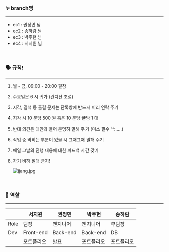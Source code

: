 ### ✨ branch명
---
- ec1 : 권정민 님
- ec2 : 송하람 님
- ec3 : 박주현 님
- ec4 : 서지원 님

<br>

### 🗣️ 규칙!
---
1. 월 - 금, 09:00 - 20:00 필참
2. 수요일은 6 시 귀가 (컨디션 조절)
3. 지각, 결석 등 출결 문제는 단톡방에 반드시 미리 연락 주기
4. 지각 시 10 분당 500 원 혹은 10 분당 꿀밤 1 대
5. 반대 의견은 대안과 들어 분명히 말해 주기 (미소 필수 ^^......)
6. 작업 중 막히는 부분이 있을 시 그때그때 말해 주기
7. 매일 그날의 진행 내용에 대한 피드백 시간 갖기
8. 자기 비하 절대 금지!
    
    ![jjang.jpg](https://blogger.googleusercontent.com/img/a/AVvXsEi-mkKF1R6cqW52AytbaPn2qlpOt_srURayjwyVEr_MD3zzV6CO0g9qSXqwx0nbcXtAzUeI67tKiLeids_lS3huL-gX1dC-gOoIIpHDrI3dwoOpUPHKgslvMKy7vLuRyGNAeYCfhl2r6m3OJ-2_JZIht91D8m_gv0tEyrcfEEFOeosIGdxhKZEd0lhV=s800)
    
<br>

### 👤 역할
---
|  | 서지원 | 권정민 | 박주현 | 송하람 |
|  --- | --- | --- | --- | --- |
| Role | 팀장 | 엔지니어 | 엔지니어 | 부팀장 |
| Dev  | Front-end | Back-end | Back-end | DB |
|  | 포트폴리오 | 발표 | 포트폴리오 | 포트폴리오 |
